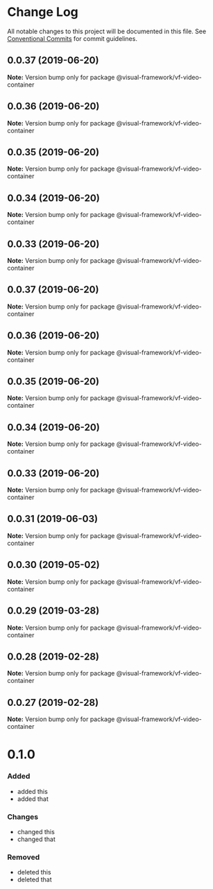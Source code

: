 # Change Log

All notable changes to this project will be documented in this file.
See [Conventional Commits](https://conventionalcommits.org) for commit guidelines.

## 0.0.37 (2019-06-20)

**Note:** Version bump only for package @visual-framework/vf-video-container





## 0.0.36 (2019-06-20)

**Note:** Version bump only for package @visual-framework/vf-video-container





## 0.0.35 (2019-06-20)

**Note:** Version bump only for package @visual-framework/vf-video-container





## 0.0.34 (2019-06-20)

**Note:** Version bump only for package @visual-framework/vf-video-container





## 0.0.33 (2019-06-20)

**Note:** Version bump only for package @visual-framework/vf-video-container





## 0.0.37 (2019-06-20)

**Note:** Version bump only for package @visual-framework/vf-video-container





## 0.0.36 (2019-06-20)

**Note:** Version bump only for package @visual-framework/vf-video-container





## 0.0.35 (2019-06-20)

**Note:** Version bump only for package @visual-framework/vf-video-container





## 0.0.34 (2019-06-20)

**Note:** Version bump only for package @visual-framework/vf-video-container





## 0.0.33 (2019-06-20)

**Note:** Version bump only for package @visual-framework/vf-video-container





## 0.0.31 (2019-06-03)

**Note:** Version bump only for package @visual-framework/vf-video-container





## 0.0.30 (2019-05-02)

**Note:** Version bump only for package @visual-framework/vf-video-container





## 0.0.29 (2019-03-28)

**Note:** Version bump only for package @visual-framework/vf-video-container





## 0.0.28 (2019-02-28)

**Note:** Version bump only for package @visual-framework/vf-video-container





## 0.0.27 (2019-02-28)

**Note:** Version bump only for package @visual-framework/vf-video-container





# 0.1.0

### Added
- added this
- added that

### Changes

- changed this
- changed that

### Removed

- deleted this
- deleted that
